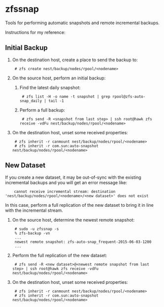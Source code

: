 # zfssnap
Tools for performing automatic snapshots and remote incremental backups.

Instructions for my reference:

## Initial Backup
1. On the destination host, create a place to send the backup to:

        # zfs create nest/backup/nodes/rpool/<nodename>
    
1. On the source host, perform an initial backup:

    1. Find the latest daily snapshot:
    
            # zfs list -H -o name -t snapshot | grep rpool@zfs-auto-snap_daily | tail -1
    
    1. Perform a full backup:
    
            # zfs send -R <snapshot from last step> | ssh root@hawk zfs receive -vdFu nest/backup/nodes/rpool/<nodename>

1. On the destination host, unset some received properties:

        # zfs inherit -r canmount nest/backup/nodes/rpool/<nodename>
        # zfs inherit -r com.sun:auto-snapshot nest/backup/nodes/rpool/<nodename>

## New Dataset
If you create a new dataset, it may be out-of-sync with the existing incremental backups and you will get an error message like:

        cannot receive incremental stream: destination 'nest/backup/nodes/rpool/<nodename>/<new dataset>' does not exist

In this case, perform a full replication of the new dataset to bring it in line with the incremental stream.

1. On the source host, determine the newest remote snapshot:

        # sudo -u zfssnap -s
        % zfs-backup -vn
        ...
        newest remote snapshot: zfs-auto-snap_frequent-2015-06-03-1200
        ...

1. Perform the full replication of the new dataset:

        # zfs send -R <new dataset>@<newest remote snapshot from last step> | ssh root@hawk zfs receive -vdFu nest/backup/nodes/rpool/<nodename>

1. On the destination host, unset some received properties:

        # zfs inherit -r canmount nest/backup/nodes/rpool/<nodename>
        # zfs inherit -r com.sun:auto-snapshot nest/backup/nodes/rpool/<nodename>
